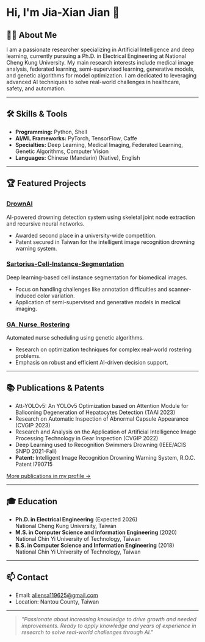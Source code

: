 # Hi, I'm Jia-Xian Jian 👋

## 🧑‍🔬 About Me
I am a passionate researcher specializing in Artificial Intelligence and deep learning, currently pursuing a Ph.D. in Electrical Engineering at National Cheng Kung University. My main research interests include medical image analysis, federated learning, semi-supervised learning, generative models, and genetic algorithms for model optimization. I am dedicated to leveraging advanced AI techniques to solve real-world challenges in healthcare, safety, and automation.

---

## 🛠️ Skills & Tools
- **Programming:** Python, Shell
- **AI/ML Frameworks:** PyTorch, TensorFlow, Caffe
- **Specialties:** Deep Learning, Medical Imaging, Federated Learning, Genetic Algorithms, Computer Vision
- **Languages:** Chinese (Mandarin) (Native), English

---

## 🏆 Featured Projects

### [DrownAI](https://github.com/JianJiaXian/DrownAI)
AI-powered drowning detection system using skeletal joint node extraction and recursive neural networks.
- Awarded second place in a university-wide competition.
- Patent secured in Taiwan for the intelligent image recognition drowning warning system.

### [Sartorius-Cell-Instance-Segmentation](https://github.com/JianJiaXian/Sartorius-Cell-Instance-Segmentation)
Deep learning-based cell instance segmentation for biomedical images.
- Focus on handling challenges like annotation difficulties and scanner-induced color variation.
- Application of semi-supervised and generative models in medical imaging.

### [GA_Nurse_Rostering](https://github.com/JianJiaXian/GA_Nurse_Rostering)
Automated nurse scheduling using genetic algorithms.
- Research on optimization techniques for complex real-world rostering problems.
- Emphasis on robust and efficient AI-driven decision support.

---

## 📚 Publications & Patents
- Att-YOLOv5: An YOLOv5 Optimization based on Attention Module for Ballooning Degeneration of Hepatocytes Detection (TAAI 2023)
- Research on Automatic Inspection of Abnormal Capsule Appearance (CVGIP 2023)
- Research and Analysis on the Application of Artificial Intelligence Image Processing Technology in Gear Inspection (CVGIP 2022)
- Deep Learning used to Recognition Swimmers Drowning (IEEE/ACIS SNPD 2021-Fall)
- **Patent:** Intelligent Image Recognition Drowning Warning System, R.O.C. Patent I790715

[More publications in my profile →](https://github.com/JianJiaXian/JianJiaXian/blob/main/publications.md)

---

## 🎓 Education
- **Ph.D. in Electrical Engineering** (Expected 2026)  
  National Cheng Kung University, Taiwan
- **M.S. in Computer Science and Information Engineering** (2020)  
  National Chin Yi University of Technology, Taiwan
- **B.S. in Computer Science and Information Engineering** (2018)  
  National Chin Yi University of Technology, Taiwan

---

## 📫 Contact
- Email: allensa119625@gmail.com
- Location: Nantou County, Taiwan

---

> _"Passionate about increasing knowledge to drive growth and needed improvements. Ready to apply knowledge and years of experience in research to solve real-world challenges through AI."_
